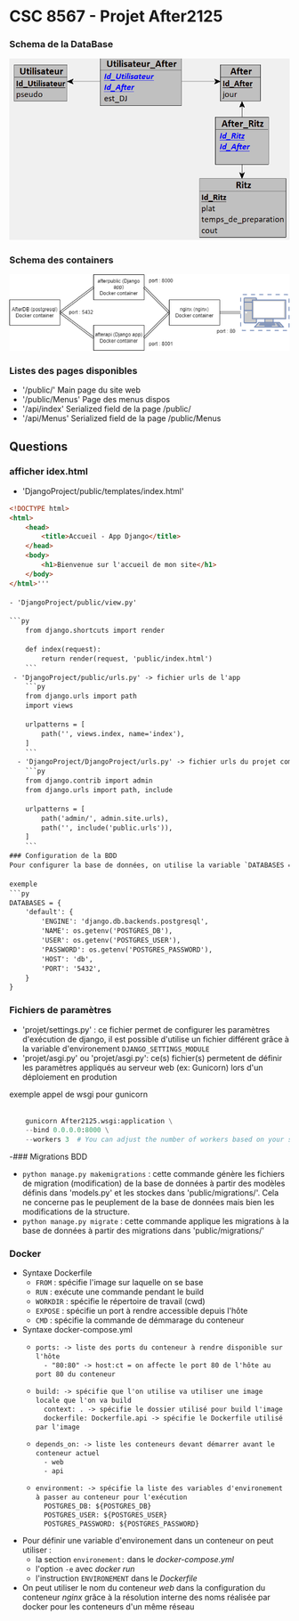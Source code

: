 # CSC 8567 - Projet After2125

### Schema de la DataBase
![Schema bdd](djangobdd.png)

### Schema des containers
![Schema container](djangodraw.png)

### Listes des pages disponibles

- '/public/' Main page du site web
- '/public/Menus' Page des menus dispos
- '/api/index' Serialized field de la page /public/
- '/api/Menus' Serialized field de la page /public/Menus

## Questions

### afficher idex.html  

- 'DjangoProject/public/templates/index.html'
```html 
<!DOCTYPE html>
<html>
    <head>
        <title>Accueil - App Django</title>
    </head>
    <body>
        <h1>Bienvenue sur l'accueil de mon site</h1>
    </body>
</html>'''

- 'DjangoProject/public/view.py'

```py
    from django.shortcuts import render

    def index(request):
        return render(request, 'public/index.html')
    ```
 - 'DjangoProject/public/urls.py' -> fichier urls de l'app
    ```py
    from django.urls import path
    import views

    urlpatterns = [
        path('', views.index, name='index'),
    ]
    ```
  - 'DjangoProject/DjangoProject/urls.py' -> fichier urls du projet complet
    ```py
    from django.contrib import admin
    from django.urls import path, include

    urlpatterns = [
        path('admin/', admin.site.urls),
        path('', include('public.urls')),
    ]
    ```
### Configuration de la BDD
Pour configurer la base de données, on utilise la variable `DATABASES = []` de 'projet/settings.py'

exemple 
```py
DATABASES = {
    'default': {
        'ENGINE': 'django.db.backends.postgresql',
        'NAME': os.getenv('POSTGRES_DB'),
	    'USER': os.getenv('POSTGRES_USER'),
	    'PASSWORD': os.getenv('POSTGRES_PASSWORD'),
	    'HOST': 'db',
	    'PORT': '5432',
    }
}
```

### Fichiers de paramètres
  - 'projet/settings.py' : ce fichier permet de configurer les paramètres d'exécution de django, il est possible d'utilise un fichier différent grâce à la variable d'environement `DJANGO_SETTINGS_MODULE`
  - 'projet/asgi.py' ou 'projet/asgi.py': ce(s) fichier(s) permetent de définir les paramètres appliqués au serveur web (ex: Gunicorn) lors d'un déploiement en prodution

  exemple appel de wsgi pour gunicorn
```py

    gunicorn After2125.wsgi:application \
    --bind 0.0.0.0:8000 \
    --workers 3  # You can adjust the number of workers based on your server

```
  
-### Migrations BDD
  - `python manage.py makemigrations` : cette commande génère les fichiers de migration (modification) de la base de données à partir des modèles définis dans 'models.py' et les stockes dans 'public/migrations/'. Cela ne concerne pas le peuplement de la base de données mais bien les modifications de la structure.
  - `python manage.py migrate` : cette commande applique les migrations à la base de données à partir des migrations dans 'public/migrations/'

  ### Docker

- Syntaxe Dockerfile
  - `FROM` : spécifie l'image sur laquelle on se base
  - `RUN` : exécute une commande pendant le build
  - `WORKDIR` : spécifie le répertoire de travail (cwd)
  - `EXPOSE` : spécifie un port à rendre accessible depuis l'hôte
  - `CMD`  : spécifie la commande de démmarage du conteneur
- Syntaxe docker-compose.yml
  - ```
    ports: -> liste des ports du conteneur à rendre disponible sur l'hôte
      - "80:80" -> host:ct = on affecte le port 80 de l'hôte au port 80 du conteneur
    ```
  - ```
    build: -> spécifie que l'on utilise va utiliser une image locale que l'on va build
      context: . -> spécifie le dossier utilisé pour build l'image
      dockerfile: Dockerfile.api -> spécifie le Dockerfile utilisé par l'image
    ```
  - ```
    depends_on: -> liste les conteneurs devant démarrer avant le conteneur actuel
      - web
      - api
    ```
  - ```
    environment: -> spécifie la liste des variables d'environement à passer au conteneur pour l'exécution
      POSTGRES_DB: ${POSTGRES_DB}
      POSTGRES_USER: ${POSTGRES_USER}
      POSTGRES_PASSWORD: ${POSTGRES_PASSWORD}
    ```
- Pour définir une variable d'environement dans un conteneur on peut utiliser :
  - la section `environement:` dans le *docker-compose.yml*
  - l'option `-e` avec *docker run*
  - l'instruction `ENVIRONEMENT` dans le *Dockerfile*
- On peut utiliser le nom du conteneur *web* dans la configuration du conteneur *nginx* grâce à la résolution interne des noms réalisée par docker pour les conteneurs d'un même réseau
